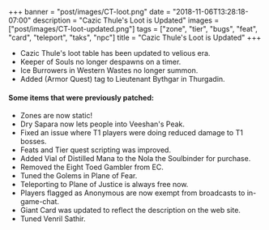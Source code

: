 +++
banner = "post/images/CT-loot.png"
date = "2018-11-06T13:28:18-07:00"
description = "Cazic Thule's Loot is Updated"
images = ["post/images/CT-loot-updated.png"]
tags = ["zone", "tier", "bugs", "feat", "card", "teleport", "taks", "npc"]
title = "Cazic Thule's Loot is Updated"
+++
* Cazic Thule's loot table has been updated to velious era.
* Keeper of Souls no longer despawns on a timer.
* Ice Burrowers in Western Wastes no longer summon.
* Added (Armor Quest) tag to Lieutenant Bythgar in Thurgadin.
#### Some items that were previously patched:
* Zones are now static!
* Dry Sapara now lets people into Veeshan's Peak.
* Fixed an issue where T1 players were doing reduced damage to T1 bosses.
* Feats and Tier quest scripting was improved.
* Added Vial of Distilled Mana to the Nola the Soulbinder for purchase.
* Removed the Eight Toed Gambler from EC.
* Tuned the Golems in Plane of Fear.
* Teleporting to Plane of Justice is always free now.
* Players flagged as Anonymous are now exempt from broadcasts to in-game-chat.
* Giant Card was updated to reflect the description on the web site.
* Tuned Venril Sathir.
<!--more-->
